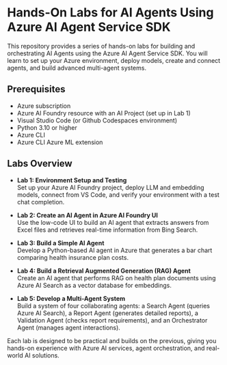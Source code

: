 # Hands-On Labs for AI Agents Using Azure AI Agent Service SDK

This repository provides a series of hands-on labs for building and orchestrating AI Agents using the Azure AI Agent Service SDK. You will learn to set up your Azure environment, deploy models, create and connect agents, and build advanced multi-agent systems.

## Prerequisites
- Azure subscription
- Azure AI Foundry resource with an AI Project (set up in Lab 1)
- Visual Studio Code (or Github Codespaces environment)
- Python 3.10 or higher
- Azure CLI
- Azure CLI Azure ML extension

## Labs Overview

- **Lab 1: Environment Setup and Testing**  
  Set up your Azure AI Foundry project, deploy LLM and embedding models, connect from VS Code, and verify your environment with a test chat completion.

- **Lab 2: Create an AI Agent in Azure AI Foundry UI**  
  Use the low-code UI to build an AI agent that extracts answers from Excel files and retrieves real-time information from Bing Search.

- **Lab 3: Build a Simple AI Agent**  
  Develop a Python-based AI agent in Azure that generates a bar chart comparing health insurance plan costs.

- **Lab 4: Build a Retrieval Augmented Generation (RAG) Agent**  
  Create an AI agent that performs RAG on health plan documents using Azure AI Search as a vector database for embeddings.

- **Lab 5: Develop a Multi-Agent System**  
  Build a system of four collaborating agents: a Search Agent (queries Azure AI Search), a Report Agent (generates detailed reports), a Validation Agent (checks report requirements), and an Orchestrator Agent (manages agent interactions).

Each lab is designed to be practical and builds on the previous, giving you hands-on experience with Azure AI services, agent orchestration, and real-world AI solutions.
